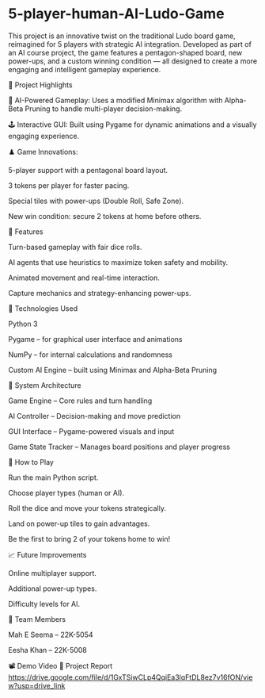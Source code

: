 # 5-player-human-AI-Ludo-Game
This project is an innovative twist on the traditional Ludo board game, reimagined for 5 players with strategic AI integration. Developed as part of an AI course project, the game features a pentagon-shaped board, new power-ups, and a custom winning condition — all designed to create a more engaging and intelligent gameplay experience.

📌 Project Highlights

🧠 AI-Powered Gameplay: Uses a modified Minimax algorithm with Alpha-Beta Pruning to handle multi-player decision-making.

🕹️ Interactive GUI: Built using Pygame for dynamic animations and a visually engaging experience.


♟️ Game Innovations:

5-player support with a pentagonal board layout.

3 tokens per player for faster pacing.

Special tiles with power-ups (Double Roll, Safe Zone).

New win condition: secure 2 tokens at home before others.


🚀 Features

Turn-based gameplay with fair dice rolls.

AI agents that use heuristics to maximize token safety and mobility.

Animated movement and real-time interaction.

Capture mechanics and strategy-enhancing power-ups.


🧩 Technologies Used

Python 3

Pygame – for graphical user interface and animations

NumPy – for internal calculations and randomness

Custom AI Engine – built using Minimax and Alpha-Beta Pruning


📐 System Architecture

Game Engine – Core rules and turn handling

AI Controller – Decision-making and move prediction

GUI Interface – Pygame-powered visuals and input

Game State Tracker – Manages board positions and player progress


🎯 How to Play

Run the main Python script.

Choose player types (human or AI).

Roll the dice and move your tokens strategically.

Land on power-up tiles to gain advantages.

Be the first to bring 2 of your tokens home to win!


📈 Future Improvements

Online multiplayer support.

Additional power-up types.

Difficulty levels for AI.


👥 Team Members

Mah E Seema – 22K-5054

Eesha Khan – 22K-5008

📽️ Demo Video 
📄 Project Report
https://drive.google.com/file/d/1GxTSiwCLp4QqiEa3lqFtDL8ez7v16fON/view?usp=drive_link
